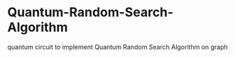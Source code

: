 # Quantum-Random-Search-Algorithm
quantum circuit to implement Quantum Random Search Algorithm on graph
